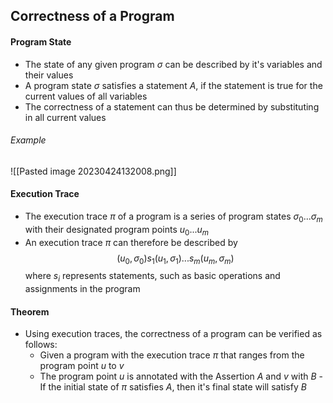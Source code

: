 ## Correctness of a Program
#### Program State
- The state of any given program $\sigma$ can be described by it's variables and their values
- A program state $\sigma$ satisfies a statement $A$, if the statement is true for the current values of all variables
- The correctness of a statement can thus be determined by substituting in all current values
###### Example
![[Pasted image 20230424132008.png]]
#### Execution Trace
- The execution trace $\pi$ of a program is a series of program states $\sigma_0 ... \sigma_m$ with their designated program points $u_0 ... u_m$  
- An execution trace $\pi$ can therefore be described by $$(u_0, \sigma_0)s_1(u_1, \sigma_1)...s_m(u_m, \sigma_m)$$where $s_i$ represents statements, such as basic operations and assignments in the program
#### Theorem
- Using execution traces, the correctness of a program can be verified as follows:
	- Given a program with the execution trace $\pi$ that ranges from the program point $u$ to $v$
	 - The program point $u$ is annotated with the Assertion $A$ and $v$ with $B$
	  - If the initial state of $\pi$ satisfies $A$, then it's final state will satisfy $B$ 